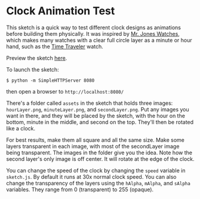 # Clock Animation Test  

This sketch is a quick way to test different clock designs as animations before building them physically. It was inspired by [Mr. Jones Watches](https://mrjoneswatches.com/), which makes many watches with a clear full circle layer as a minute or hour hand, such as the [Time Traveler](https://mrjoneswatches.com/collections/all-watches/products/time-traveller) watch.

Preview the sketch [here](https://htmlpreview.github.io/?https://github.com/ITPNYU/clock-club/blob/master/P5JS_examples/clockAnimationTest/index.html).

To launch the sketch:

``$ python -m SimpleHTTPServer 8080``

then open a browser to ``http://localhost:8080/``

There's a folder called ``assets`` in the sketch that holds three images: ``hourLayer.png``, ``minuteLayer.png``, and ``secondLayer.png``. Put any images you want in there, and they will be placed by the sketch, with the hour on the bottom, minute in the middle, and second on the top. They'll then be rotated like a clock.

For best results, make them all square and all the same size. Make some layers transparent in each image, with most of the secondLayer image being transparent. The images in the folder give you the idea. Note how the second layer's only image is off center. It will rotate at the edge of the clock.

You can change the speed of the clock by changing the ``speed`` variable in ``sketch.js``. By default it runs at 30x normal clock speed. You can also change the transparency of the layers using the ``hAlpha``, ``mAlpha``, and ``sAlpha`` variables. They range from 0 (transparent) to 255 (opaque).
